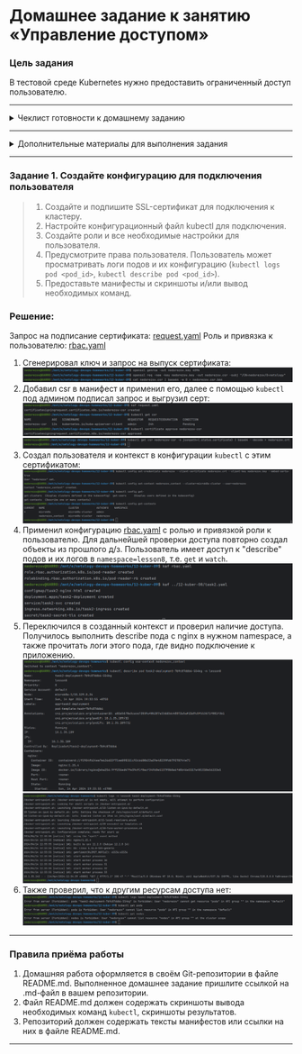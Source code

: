 # Домашнее задание к занятию «Управление доступом»


### Цель задания

В тестовой среде Kubernetes нужно предоставить ограниченный доступ пользователю.

------

<details>
<summary>Чеклист готовности к домашнему заданию</summary>

1. Установлено k8s-решение, например MicroK8S.
2. Установленный локальный kubectl.
3. Редактор YAML-файлов с подключённым github-репозиторием.

</details>

------

<details>
<summary>Дополнительные материалы для выполнения задания</summary>

1. [Описание](https://kubernetes.io/docs/reference/access-authn-authz/rbac/) RBAC.
2. [Пользователи и авторизация RBAC в Kubernetes](https://habr.com/ru/company/flant/blog/470503/).
3. [RBAC with Kubernetes in Minikube](https://medium.com/@HoussemDellai/rbac-with-kubernetes-in-minikube-4deed658ea7b).

</details>

------

### Задание 1. Создайте конфигурацию для подключения пользователя

> 1. Создайте и подпишите SSL-сертификат для подключения к кластеру.
> 2. Настройте конфигурационный файл kubectl для подключения.
> 3. Создайте роли и все необходимые настройки для пользователя.
> 4. Предусмотрите права пользователя. Пользователь может просматривать логи подов и их конфигурацию (`kubectl logs pod <pod_id>`, `kubectl describe pod <pod_id>`).
> 5. Предоставьте манифесты и скриншоты и/или вывод необходимых команд.

### Решение:

Запрос на подписание сертификата: [request.yaml](request.yaml)
Роль и привязка к пользователю: [rbac.yaml](rbac.yaml)

1. Сгенерировал ключ и запрос на выпуск сертификата:  
![](img/01.png)
2. Добавил csr в манифест и применил его, далее с помощью `kubectl` под админом подписал запрос и выгрузил серт:  
![](img/02.png)
![](img/03.png)
3. Создал пользователя и контекст в конфигурации `kubectl` с этим сертификатом:
![](img/04.png)
4. Применил конфигурацию [rbac.yaml](rbac.yaml) с ролью и привязкой роли к пользователю. Для дальнейшей проверки доступа повторно создал объекты из прошлого д/з.
Пользователь имеет доступ к "describe" подов и их логов в `namespace=lesson8`, т.е. `get` и `watch`.  
![](img/05.png)
5. Переключился в созданный контекст и проверил наличие доступа. 
Получилось выполнить describe пода с nginx в нужном namespace, а также прочитать логи этого пода, где видно подключение к приложению.   
![](img/06.png)
![](img/07.png)
6. Также проверил, что к другим ресурсам доступа нет:  
![](img/08.png)


------

### Правила приёма работы

1. Домашняя работа оформляется в своём Git-репозитории в файле README.md. Выполненное домашнее задание пришлите ссылкой на .md-файл в вашем репозитории.
2. Файл README.md должен содержать скриншоты вывода необходимых команд `kubectl`, скриншоты результатов.
3. Репозиторий должен содержать тексты манифестов или ссылки на них в файле README.md.

------

